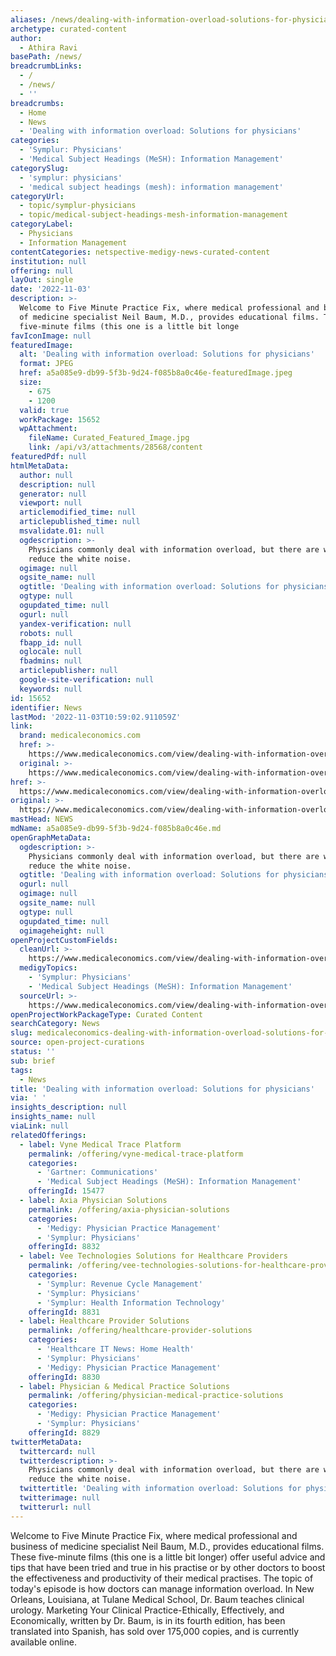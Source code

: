 ```yaml
---
aliases: /news/dealing-with-information-overload-solutions-for-physicians
archetype: curated-content
author:
  - Athira Ravi
basePath: /news/
breadcrumbLinks:
  - /
  - /news/
  - ''
breadcrumbs:
  - Home
  - News
  - 'Dealing with information overload: Solutions for physicians'
categories:
  - 'Symplur: Physicians'
  - 'Medical Subject Headings (MeSH): Information Management'
categorySlug:
  - 'symplur: physicians'
  - 'medical subject headings (mesh): information management'
categoryUrl:
  - topic/symplur-physicians
  - topic/medical-subject-headings-mesh-information-management
categoryLabel:
  - Physicians
  - Information Management
contentCategories: netspective-medigy-news-curated-content
institution: null
offering: null
layOut: single
date: '2022-11-03'
description: >-
  Welcome to Five Minute Practice Fix, where medical professional and business
  of medicine specialist Neil Baum, M.D., provides educational films. These
  five-minute films (this one is a little bit longe
favIconImage: null
featuredImage:
  alt: 'Dealing with information overload: Solutions for physicians'
  format: JPEG
  href: a5a085e9-db99-5f3b-9d24-f085b8a0c46e-featuredImage.jpeg
  size:
    - 675
    - 1200
  valid: true
  workPackage: 15652
  wpAttachment:
    fileName: Curated_Featured_Image.jpg
    link: /api/v3/attachments/28568/content
featuredPdf: null
htmlMetaData:
  author: null
  description: null
  generator: null
  viewport: null
  articlemodified_time: null
  articlepublished_time: null
  msvalidate.01: null
  ogdescription: >-
    Physicians commonly deal with information overload, but there are ways to
    reduce the white noise.
  ogimage: null
  ogsite_name: null
  ogtitle: 'Dealing with information overload: Solutions for physicians'
  ogtype: null
  ogupdated_time: null
  ogurl: null
  yandex-verification: null
  robots: null
  fbapp_id: null
  oglocale: null
  fbadmins: null
  articlepublisher: null
  google-site-verification: null
  keywords: null
id: 15652
identifier: News
lastMod: '2022-11-03T10:59:02.911059Z'
link:
  brand: medicaleconomics.com
  href: >-
    https://www.medicaleconomics.com/view/dealing-with-information-overload-solutions-for-physicians
  original: >-
    https://www.medicaleconomics.com/view/dealing-with-information-overload-solutions-for-physicians
href: >-
  https://www.medicaleconomics.com/view/dealing-with-information-overload-solutions-for-physicians
original: >-
  https://www.medicaleconomics.com/view/dealing-with-information-overload-solutions-for-physicians
mastHead: NEWS
mdName: a5a085e9-db99-5f3b-9d24-f085b8a0c46e.md
openGraphMetaData:
  ogdescription: >-
    Physicians commonly deal with information overload, but there are ways to
    reduce the white noise.
  ogtitle: 'Dealing with information overload: Solutions for physicians'
  ogurl: null
  ogimage: null
  ogsite_name: null
  ogtype: null
  ogupdated_time: null
  ogimageheight: null
openProjectCustomFields:
  cleanUrl: >-
    https://www.medicaleconomics.com/view/dealing-with-information-overload-solutions-for-physicians
  medigyTopics:
    - 'Symplur: Physicians'
    - 'Medical Subject Headings (MeSH): Information Management'
  sourceUrl: >-
    https://www.medicaleconomics.com/view/dealing-with-information-overload-solutions-for-physicians
openProjectWorkPackageType: Curated Content
searchCategory: News
slug: medicaleconomics-dealing-with-information-overload-solutions-for-physicians
source: open-project-curations
status: ''
sub: brief
tags:
  - News
title: 'Dealing with information overload: Solutions for physicians'
via: ' '
insights_description: null
insights_name: null
viaLink: null
relatedOfferings:
  - label: Vyne Medical Trace Platform
    permalink: /offering/vyne-medical-trace-platform
    categories:
      - 'Gartner: Communications'
      - 'Medical Subject Headings (MeSH): Information Management'
    offeringId: 15477
  - label: Axia Physician Solutions
    permalink: /offering/axia-physician-solutions
    categories:
      - 'Medigy: Physician Practice Management'
      - 'Symplur: Physicians'
    offeringId: 8832
  - label: Vee Technologies Solutions for Healthcare Providers
    permalink: /offering/vee-technologies-solutions-for-healthcare-providers
    categories:
      - 'Symplur: Revenue Cycle Management'
      - 'Symplur: Physicians'
      - 'Symplur: Health Information Technology'
    offeringId: 8831
  - label: Healthcare Provider Solutions
    permalink: /offering/healthcare-provider-solutions
    categories:
      - 'Healthcare IT News: Home Health'
      - 'Symplur: Physicians'
      - 'Medigy: Physician Practice Management'
    offeringId: 8830
  - label: Physician & Medical Practice Solutions
    permalink: /offering/physician-medical-practice-solutions
    categories:
      - 'Medigy: Physician Practice Management'
      - 'Symplur: Physicians'
    offeringId: 8829
twitterMetaData:
  twittercard: null
  twitterdescription: >-
    Physicians commonly deal with information overload, but there are ways to
    reduce the white noise.
  twittertitle: 'Dealing with information overload: Solutions for physicians'
  twitterimage: null
  twitterurl: null
---
```

<p>Welcome to Five Minute Practice Fix, where medical professional and business of medicine specialist Neil Baum, M.D., provides educational films. These five-minute films (this one is a little bit longer) offer useful advice and tips that have been tried and true in his practise or by other doctors to boost the effectiveness and productivity of their medical practises. The topic of today's episode is how doctors can manage information overload. In New Orleans, Louisiana, at Tulane Medical School, Dr. Baum teaches clinical urology. Marketing Your Clinical Practice-Ethically, Effectively, and Economically, written by Dr. Baum, is in its fourth edition, has been translated into Spanish, has sold over 175,000 copies, and is currently available online.</p>